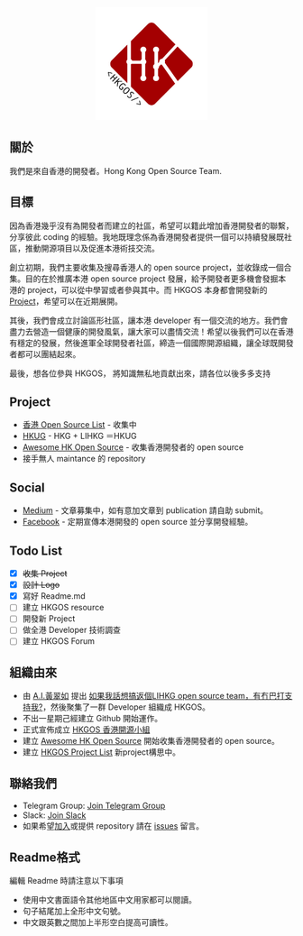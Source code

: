 <p align="center">
    <img src="https://raw.githubusercontent.com/hkgos/about-us/master/logo/hkgos-logo.jpg" alt="HKGOS logo" width="200" />
</p>

## 關於
我們是來自香港的開發者。Hong Kong Open Source Team.

## 目標
因為香港幾乎沒有為開發者而建立的社區，希望可以籍此增加香港開發者的聯繫，分享彼此 coding 的經驗。我地既理念係為香港開發者提供一個可以持續發展既社區，推動開源項目以及促進本港術技交流。

創立初期，我們主要收集及搜尋香港人的 open source project，並收錄成一個合集。目的在於推廣本港 open source project 發展，給予開發者更多機會發掘本港的 project，可以從中學習或者參與其中。而 HKGOS 本身都會開發新的 [Project](https://github.com/hkgos/hkgos-project-list)，希望可以在近期展開。

其後，我們會成立討論區形社區，讓本港 developer 有一個交流的地方。我們會盡力去營造一個健康的開發風氣，讓大家可以盡情交流！希望以後我們可以在香港有穩定的發展，然後進軍全球開發者社區，締造一個國際開源組織，讓全球既開發者都可以團結起來。

最後，想各位參與 HKGOS， 將知識無私地貢獻出來，請各位以後多多支持

## Project
* [香港 Open Source List](https://github.com/hkgos/hkgos-project-list) - 收集中
* [HKUG](https://github.com/hkgos/hkug) - HKG + LIHKG ＝HKUG
* [Awesome HK Open Source](https://github.com/hkgos/awesome-hk-open-source) - 收集香港開發者的 open source
* 接手無人 maintance 的 repository

## Social
* [Medium](https://medium.com/hong-kong-open-source) - 文章募集中，如有意加文章到 publication 請自助 submit。
* [Facebook](https://www.facebook.com/hkgos/) - 定期宣傳本港開發的 open source 並分享開發經驗。

## Todo List
- [x] ~~收集 Project~~
- [x] ~~設計 Logo~~
- [x] 寫好 Readme.md
- [ ] 建立 HKGOS resource
- [ ] 開發新 Project
- [ ] 做全港 Developer 技術調查
- [ ] 建立 HKGOS Forum

## 組織由來
* 由 [A.I.黃翠如](https://github.com/benchan1997) 提出 [如果我話想搞返個LIHKG open source team，有冇巴打支持我?](https://lihkg.com/thread/634190/page/1)，然後聚集了一群 Developer 組織成 HKGOS。
* 不出一星期己經建立 Github 開始運作。
* 正式宣佈成立 [HKGOS 香港開源小組](https://lihkg.com/thread/641677/page/1)
* 建立 [Awesome HK Open Source](https://github.com/hkgos/awesome-hk-open-source) 開始收集香港開發者的 open source。
* 建立 [HKGOS Project List](https://github.com/hkgos/hkgos-project-list) 新project構思中。

## 聯絡我們
- Telegram Group: [Join Telegram Group](https://t.me/joinchat/GgA4HxKLHJs4fi1EYseYWw)
- Slack: [Join Slack](https://join.slack.com/t/hkgos/shared_invite/enQtMzUyNzM5MzY0MDAzLTIwY2JmOTlhNzAwOGY1NGQ2YzVhNzBiNDlkZmY3ZDhkNDU3YzA1Y2VlOGFkOGNjMGE3NTc2YmRkMGQyY2VjY2M)
- 如果希望[加入](https://t.me/joinchat/GgA4HxKLHJs4fi1EYseYWw)或提供 repository 請在 [issues](https://github.com/hkgos/awesome-hk-open-source/issues/new) 留言。


## Readme格式
編輯 Readme 時請注意以下事項
* 使用中文書面語令其他地區中文用家都可以閱讀。
* 句子結尾加上全形中文句號。
* 中文跟英數之間加上半形空白提高可讀性。
